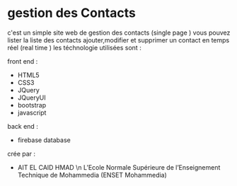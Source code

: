 # gestion des Contacts
c'est un simple site web de gestion des contacts (single page )
vous pouvez lister la liste des contacts ajouter,modifier et supprimer un contact
en temps réel (real time )
les téchnologie utilisées sont :

front end :

- HTML5
- CSS3
- JQuery
- JQueryUI
- bootstrap
- javascript


back end :
- firebase database 

crée par :
- AIT EL CAID HMAD \n
L’Ecole Normale Supérieure de l’Enseignement Technique de Mohammedia (ENSET Mohammedia)
